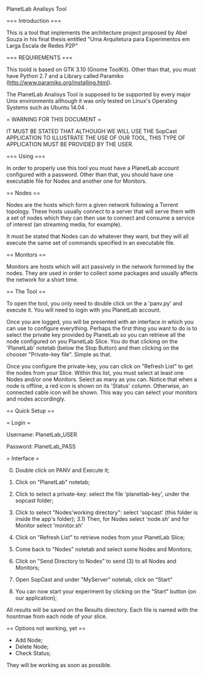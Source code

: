 PlanetLab Analisys Tool

=== Introduction ===

This is a tool that implements the architecture project proposed by Abel Souza in his final 
thesis entitled "Uma Arquitetura para Experimentos em Larga Escala de Redes P2P"

=== REQUIREMENTS ===

This toold is based on GTK 3.10 (Gnome ToolKit). Other than that, you must have Python 2.7 and a Library called Paramiko (http://www.paramiko.org/installing.html).

The PlanetLab Analisys Tool is supposed to be supported by every major Unix environments although it was only tested on Linux's Operating Systems such as Ubuntu 14.04 .

= WARNING FOR THIS DOCUMENT =

IT MUST BE STATED THAT ALTHOUGH WE WILL USE THE SopCast APPLICATION TO ILLUSTRATE THE USE OF OUR TOOL, THIS TYPE OF APPLICATION MUST BE PROVIDED BY THE USER.

=== Using ===

In order to properly use this tool you must have a PlanetLab account configured with a password. Other than that, you should have one executable file for Nodes and another one for Monitors.

== Nodes ==

Nodes are the hosts which form a given network following a Torrent topology. These hosts usually connect to a server that will serve them with a set of nodes which they can then use to connect and consume a service of interest (an streaming media, for example). 

It must be stated that Nodes can do whatever they want, but they will all execute the same set of commands specified in an executable file.

== Monitors ==

Monitors are hosts which will act passively in the network formmed by the nodes. They are used in order to collect some packages and usually affects the network for a short time.

== The Tool ==

To open the tool, you only need to double click on the a 'panv.py' and execute it. You will need to login with you PlanetLab account.

Once you are logged, you will be presented with an interface in which you can use to configure everything. Perhaps the first thing you want to do is to select the private key provided by PlanetLab so you can retrieve all the node configured on you PlanetLab Slice.
You do that clicking on the 'PlanetLab' notetab (below the Stop Button) and then clicking on the chooser "Private-key file". Simple as that.

Once you configure the private-key, you can click on "Refresh List" to get the nodes from your Slice. Within this list, you must select
at least one Nodes and/or one Monitors. Select as many as you can. Notice that when a node is offline, a red icon is shown on its 'Status' column. Otherwise, an connected cable icon will be shown. This way you can select your monitors and nodes accordingly.


== Quick Setup ==

= Login =

Username: PlanetLab_USER

Password: PlanetLab_PASS

= Interface =

0) Double click on PANV and Execute it;

1) Click on "PlanetLab" notetab;

2) Click to select a private-key: select the file 'planetlab-key', under the sopcast folder;
3) Click to select "Nodes'working directory": select 'sopcast' (this folder is inside the app's folder);
3.1) Then, for Nodes select 'node.sh' and for Monitor select 'monitor.sh'
4) Click on "Refresh List" to retrieve nodes from your PlanetLab Slice;
5) Come back to "Nodes" notetab and select some Nodes and Monitors;
6) Click on "Send Directory to Nodes" to send (3) to all Nodes and Monitors;
7) Open SopCast and under "MyServer" notetab, click on "Start"
8) You can now start your experiment by clicking on the "Start" button (on our application);

All results will be saved on the Results directory. Each file is named with the hosntmae from each node of your slice. 

== Options not working, yet ==

- Add Node;
- Delete Node;
- Check Status;

They will be working as soon as possible.
